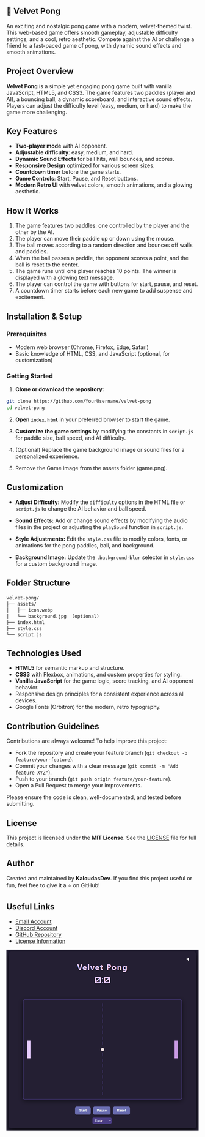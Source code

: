 ## 🏓 Velvet Pong

An exciting and nostalgic pong game with a modern, velvet-themed twist. This web-based game offers smooth gameplay, adjustable difficulty settings, and a cool, retro aesthetic. Compete against the AI or challenge a friend to a fast-paced game of pong, with dynamic sound effects and smooth animations.

## Project Overview

**Velvet Pong** is a simple yet engaging pong game built with vanilla JavaScript, HTML5, and CSS3. The game features two paddles (player and AI), a bouncing ball, a dynamic scoreboard, and interactive sound effects. Players can adjust the difficulty level (easy, medium, or hard) to make the game more challenging.

## Key Features

* **Two-player mode** with AI opponent.
* **Adjustable difficulty**: easy, medium, and hard.
* **Dynamic Sound Effects** for ball hits, wall bounces, and scores.
* **Responsive Design** optimized for various screen sizes.
* **Countdown timer** before the game starts.
* **Game Controls**: Start, Pause, and Reset buttons.
* **Modern Retro UI** with velvet colors, smooth animations, and a glowing aesthetic.

## How It Works

1. The game features two paddles: one controlled by the player and the other by the AI.
2. The player can move their paddle up or down using the mouse.
3. The ball moves according to a random direction and bounces off walls and paddles.
4. When the ball passes a paddle, the opponent scores a point, and the ball is reset to the center.
5. The game runs until one player reaches 10 points. The winner is displayed with a glowing text message.
6. The player can control the game with buttons for start, pause, and reset.
7. A countdown timer starts before each new game to add suspense and excitement.

## Installation & Setup

### Prerequisites

* Modern web browser (Chrome, Firefox, Edge, Safari)
* Basic knowledge of HTML, CSS, and JavaScript (optional, for customization)

### Getting Started

1. **Clone or download the repository:**

```bash
git clone https://github.com/YourUsername/velvet-pong
cd velvet-pong
```

2. **Open `index.html`** in your preferred browser to start the game.

3. **Customize the game settings** by modifying the constants in `script.js` for paddle size, ball speed, and AI difficulty.

4. (Optional) Replace the game background image or sound files for a personalized experience.

5. Remove the Game image from the assets folder (game.png).

## Customization

* **Adjust Difficulty:**
  Modify the `difficulty` options in the HTML file or `script.js` to change the AI behavior and ball speed.

* **Sound Effects:**
  Add or change sound effects by modifying the audio files in the project or adjusting the `playSound` function in `script.js`.

* **Style Adjustments:**
  Edit the `style.css` file to modify colors, fonts, or animations for the pong paddles, ball, and background.

* **Background Image:**
  Update the `.background-blur` selector in `style.css` for a custom background image.

## Folder Structure

```
velvet-pong/
├── assets/
│   ├── icon.webp
│   └── background.jpg  (optional)
├── index.html
├── style.css
└── script.js
```

## Technologies Used

* **HTML5** for semantic markup and structure.
* **CSS3** with Flexbox, animations, and custom properties for styling.
* **Vanilla JavaScript** for the game logic, score tracking, and AI opponent behavior.
* Responsive design principles for a consistent experience across all devices.
* Google Fonts (Orbitron) for the modern, retro typography.

## Contribution Guidelines

Contributions are always welcome! To help improve this project:

* Fork the repository and create your feature branch (`git checkout -b feature/your-feature`).
* Commit your changes with a clear message (`git commit -m "Add feature XYZ"`).
* Push to your branch (`git push origin feature/your-feature`).
* Open a Pull Request to merge your improvements.

Please ensure the code is clean, well-documented, and tested before submitting.

## License

This project is licensed under the **MIT License**.
See the [LICENSE](./LICENSE) file for full details.

## Author

Created and maintained by **KaloudasDev**.
If you find this project useful or fun, feel free to give it a ⭐️ on GitHub!

## Useful Links

* [Email Account](mailto:kaloudasdev@gmail.com)
* [Discord Account](https://discordapp.com/users/1069279857072160921)
* [GitHub Repository](https://github.com/KaloudasDev/velvet-pong)
* [License Information](https://en.wikipedia.org/wiki/MIT_License)  


![Velvet Pong Logo](assets/game.png)
